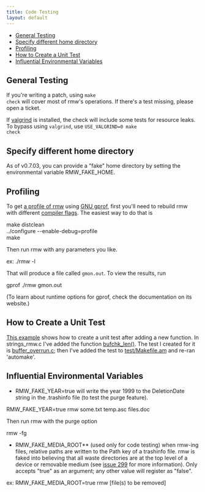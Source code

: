 ```yaml
---
title: Code Testing
layout: default
---
```

<ul>
  <li><a href="#general_testing">General Testing</a></li>
  <li><a href="#testing_home">Specify different home directory</a></li>
  <li><a href="#profiling">Profiling</a></li>
  <li><a href="#create_test">How to Create a Unit Test</a></li>
  <li><a href="#env_vars">Influential Environmental Variables</a></li>
</ul>

<h2 id="general_testing">General Testing</h2>

If you're writing a patch, using <code class="w3-codespan">make
check</code> will cover most of rmw's operations. If there's a test
missing, please open a ticket.

If [valgrind](https://www.valgrind.org/) is installed, the check will
include some tests for resource leaks. To bypass using `valgrind`, use
<code class="w3-codespan">USE_VALGRIND=0 make check</code>

<h2 id="testing_home">Specify different home directory</h2>

As of v0.7.03, you can provide a "fake" home directory by setting the
environmental variable RMW_FAKE_HOME.

<!-- This section probably would be better on a separate "Debugging" page (not yet created) -->
<h2 id="profiling">Profiling</h2>

To get [a profile of rmw](/profile.example.txt) using [GNU
gprof](https://sourceware.org/binutils/docs/gprof/), first you'll need
to rebuild rmw with different [compiler
flags](https://sourceware.org/binutils/docs/gprof/Compiling.html#Compiling).
The easiest way to do that is

<p class="w3-code">
  make distclean<br />
  ../configure --enable-debug=profile<br />
  make
</p>

Then run rmw with any parameters you like.

<p class="w3-code">
  ex: ./rmw -l
</p>

That will produce a file called <code
class="w3-codespan">gmon.out</code>. To view the results, run
<p class="w3-code">gprof ./rmw gmon.out</p>
(To learn about runtime options for gprof, check the documentation on
its website.)

<h2 id="create_test">How to Create a Unit Test</h2>

[This
example](https://github.com/theimpossibleastronaut/rmw/commit/edaf560929e8589bac8874b93ae3520962ffab39)
shows how to create a unit test after adding a new function. In
strings_rmw.c I've added the function
[bufchk_len()](https://github.com/theimpossibleastronaut/rmw/commit/edaf560929e8589bac8874b93ae3520962ffab39#diff-20cfff9d32e70348c58a461184f4070eR123).
The test I created for it is
[buffer_overrun.c](https://github.com/theimpossibleastronaut/rmw/commit/edaf560929e8589bac8874b93ae3520962ffab39#diff-14a4f62c9e948bbebcfc09c12e01f3ae);
then I've added the test to
[test/Makefile.am](https://github.com/theimpossibleastronaut/rmw/commit/edaf560929e8589bac8874b93ae3520962ffab39#diff-7d1a3afeff4f7c00c95d6be6f2847e6e)
and re-ran 'automake'.

<h2 id="env_vars">Influential Environmental Variables</h2>

* RMW_FAKE_YEAR=true will write the year 1999 to the DeletionDate string
in the .trashinfo file (to test the purge feature).

<p class="w3-code">
  RMW_FAKE_YEAR=true rmw some.txt temp.asc files.doc
</p>

Then run rmw with the purge option

<p class="w3-code">
  rmw -fg
</p>

* RMW_FAKE_MEDIA_ROOT** (used only for code testing) when rmw-ing files,
relative paths are written to the Path key of a trashinfo file. rmw is
faked into believing that all waste directories are at the top level of
a device or removable medium (see <a
href="https://github.com/theimpossibleastronaut/rmw/issues/299">issue
299</a> for more information). Only accepts "true" as an argument; any
other value will register as "false".

<p class="w3-code">
ex: RMW_FAKE_MEDIA_ROOT=true rmw [file(s) to be removed]
</p>


